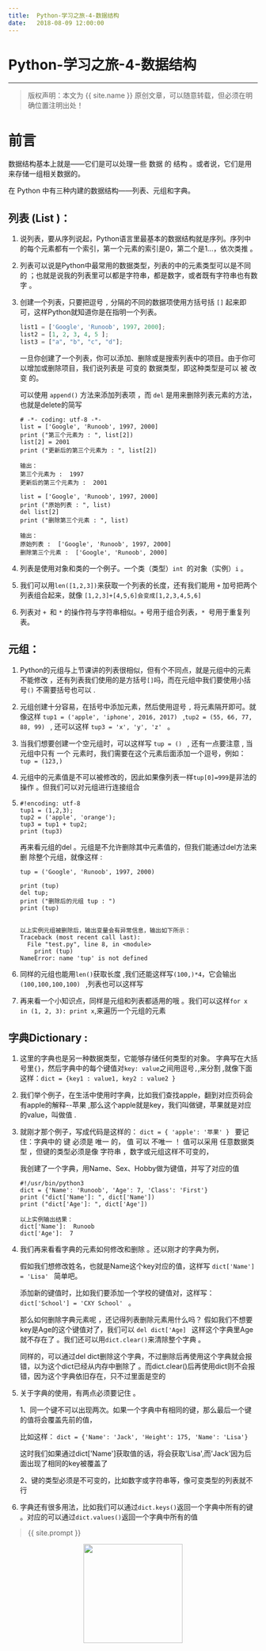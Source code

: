 ```yaml
---             
title:  Python-学习之旅-4-数据结构
date:   2018-08-09 12:00:00
---
```

# Python-学习之旅-4-数据结构
***
> 版权声明：本文为 {{ site.name }} 原创文章，可以随意转载，但必须在明确位置注明出处！

# 前言
数据结构基本上就是——它们是可以处理一些 数据 的 结构 。或者说，它们是用来存储一组相关数据的。

在 Python 中有三种内建的数据结构——列表、元组和字典。

## 列表 (List )：

1. 说列表，要从序列说起，Python语言里最基本的数据结构就是序列。序列中的每个元素都有一个索引，第一个元素的索引是0，第二个是1...，依次类推 。

2. 列表可以说是Python中最常用的数据类型，列表的中的元素类型可以是不同的 ；也就是说我的列表里可以都是字符串，都是数字，或者既有字符串也有数字 。

3. 创建一个列表，只要把逗号 `,` 分隔的不同的数据项使用方括号括 `[]` 起来即可，这样Python就知道你是在指明一个列表。

   ```python
   list1 = ['Google', 'Runoob', 1997, 2000];
   list2 = [1, 2, 3, 4, 5 ];
   list3 = ["a", "b", "c", "d"];
   ```

    

   一旦你创建了一个列表，你可以添加、删除或是搜索列表中的项目。由于你可以增加或删除项目，我们说列表是 可变的 数据类型，即这种类型是可以  被  改变  的。

   

   可以使用 `append()` 方法来添加列表项 ，而 `del` 是用来删除列表元素的方法，也就是delete的简写 

   ```
   # -*- coding: utf-8 -*-
   list = ['Google', 'Runoob', 1997, 2000]
   print ("第三个元素为 : ", list[2])
   list[2] = 2001
   print ("更新后的第三个元素为 : ", list[2])
   
   输出：
   第三个元素为 :  1997
   更新后的第三个元素为 :  2001
   ```

   ```
   list = ['Google', 'Runoob', 1997, 2000]
   print ("原始列表 : ", list)
   del list[2]
   print ("删除第三个元素 : ", list)
   
   输出：
   原始列表 :  ['Google', 'Runoob', 1997, 2000]
   删除第三个元素 :  ['Google', 'Runoob', 2000]
   ```

4. 列表是使用对象和类的一个例子。一个类（类型）`int `的对象（实例）`i` 。

5. 我们可以用`len([1,2,3])`来获取一个列表的长度，还有我们能用 `+` 加号把两个列表组合起来，就像 `[1,2,3]+[4,5,6]会变成[1,2,3,4,5,6] `

6. 列表对 `+ `和 `*` 的操作符与字符串相似。`+` 号用于组合列表，`* `号用于重复列表。 



## 元组：

1. Python的元组与上节课讲的列表很相似，但有个不同点，就是元组中的元素    不能修改   ，还有列表我们使用的是方括号`[]`吗，而在元组中我们要使用小括号`()`  不需要括号也可以 .

2. 元组创建十分容易，在括号中添加元素，然后使用逗号  `,`  将元素隔开即可。就像这样  `tup1 = ('apple', 'iphone', 2016, 2017) `  ,`tup2 = (55, 66, 77, 88, 99) `   ,  还可以这样 `tup3 = 'x', 'y', 'z' `   。

3. 当我们想要创建一个空元组时，可以这样写   `tup = () `   , 还有一点要注意 ,  当元组中只有  一个  元素时，我们需要在这个元素后面添加一个逗号，例如： `tup = (123,) `

4. 元组中的元素值是不可以被修改的，因此如果像列表一样`tup[0]=999`是非法的操作 。但我们可以对元组进行连接组合

5. ```
   #!encoding: utf-8
   tup1 = (1,2,3);
   tup2 = ('apple', 'orange');
   tup3 = tup1 + tup2;
   print (tup3)
   ```

   再来看元组的del 。元组是不允许删除其中元素值的，但我们能通过del方法来删    除整个元组，就像这样 :

   ```
   tup = ('Google', 'Runoob', 1997, 2000)
    
   print (tup)
   del tup;
   print ("删除后的元组 tup : ")
   print (tup)
   
   
   以上实例元组被删除后，输出变量会有异常信息，输出如下所示：
   Traceback (most recent call last):
     File "test.py", line 8, in <module>
       print (tup)
   NameError: name 'tup' is not defined
   ```

6. 同样的元组也能用`len()`获取长度 ,我们还能这样写`(100,)*4`，它会输出`(100,100,100,100) `   ,列表也可以这样写 

   

7. 再来看一个小知识点，同样是元组和列表都适用的哦 。我们可以这样`for x in (1, 2, 3): print x`,来遍历一个元组的元素 

   

## 字典Dictionary :

   1. 这里的字典也是另一种数据类型，它能够存储任何类型的对象。 字典写在大括号里`{}`，然后字典中的每个键值对`key: value`之间用逗号`,`,来分割 ,就像下面这样：`dict = {key1 : value1, key2 : value2 }` 

   2.  我们举个例子，在生活中使用时字典，比如我们查找apple，翻到对应页码会有apple的解释--苹果 ,那么这个apple就是key，我们叫做键，苹果就是对应的value，叫做值 .

   3. 就刚才那个例子，写成代码是这样的： `dict = { 'apple': '苹果' } `    要记住：字典中的 键 必须是  唯一  的， 值 可以  不唯一   ！ 值可以采用 任意数据类型 ，但键的类型必须是像 字符串 ，数字或元组这样不可变的，

       我创建了一个字典，用Name、Sex、Hobby做为键值，并写了对应的值 

      ```
      #!/usr/bin/python3
      dict = {'Name': 'Runoob', 'Age': 7, 'Class': 'First'}
      print ("dict['Name']: ", dict['Name'])
      print ("dict['Age']: ", dict['Age'])
      
      以上实例输出结果：
      dict['Name']:  Runoob
      dict['Age']:  7
      ```

   4. 我们再来看看字典的元素如何修改和删除 。还以刚才的字典为例，

      假如我们想修改姓名，也就是Name这个key对应的值，这样写 `dict['Name'] = 'Lisa' `   简单吧。

      添加新的键值时，比如我们要添加一个学校的键值对，这样写： `dict['School'] = 'CXY School' `     。

      那么如何删除字典元素呢 ，还记得列表删除元素用什么吗？ 假如我们不想要key是Age的这个键值对了，我们可以 `del dict['Age] `  这样这个字典里Age就不存在了 。我们还可以用`dict.clear()`来清除整个字典 。

      同样的，可以通过del dict删除这个字典，不过删除后再使用这个字典就会报错，以为这个dict已经从内存中删除了 。而dict.clear()后再使用dict则不会报错，因为这个字典依旧存在，只不过里面是空的 

   5. 关于字典的使用，有两点必须要记住 。

      1、同一个键不可以出现两次。如果一个字典中有相同的键，那么最后一个键的值将会覆盖先前的值，

      比如这样： `dict = {'Name': 'Jack', 'Height': 175, 'Name': 'Lisa'} `       

      这时我们如果通过dict['Name']获取值的话，将会获取'Lisa',而'Jack'因为后面出现了相同的key被覆盖了 

      2、键的类型必须是不可变的，比如数字或字符串等，像可变类型的列表就不行 

   6. 字典还有很多用法，比如我们可以通过`dict.keys()`返回一个字典中所有的键 。对应的可以通过`dict.values()`返回一个字典中所有的值 

   

   

   

   

> {{ site.prompt }}

<div  align="center">
<img src="https://xuujii.github.io/images/wechart.jpg" width = "200" height = "200"/>